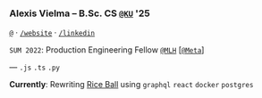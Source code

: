 ### Alexis Vielma – B.Sc. CS [`@KU`](https://ku.edu 'School Website') '25

[`@`](mailto:contact@alexis.kr 'Contact Me') · [`/website`](https://alexis.kr 'Peronsal Website') · [`/linkedin`](https://www.linkedin.com/in/aelxxs/ 'LinkedIn')

`SUM 2022`: Production Engineering Fellow [`@MLH`](https://fellowship.mlh.io/ 'MLH') [[`@Meta`](https://meta.com/ 'Meta')]

—
`.js` `.ts` `.py`

**Currently**: Rewriting [Rice Ball](https://github.com/aelxxs/riceball) using `graphql` `react` `docker` `postgres`
